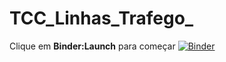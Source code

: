 # TCC_Linhas_Trafego_
 
Clique em **Binder:Launch** para começar
[![Binder](https://mybinder.org/badge_logo.svg)](https://mybinder.org/v2/gh/guilistocco/TCC_Linhas_Trafego_/master)
